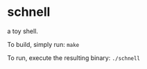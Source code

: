 # schnell
a toy shell.

To build, simply run:
```make```

To run, execute the resulting binary: ```./schnell```
